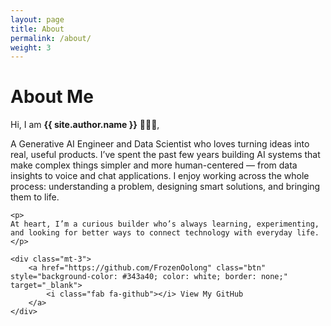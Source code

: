 ```yaml
---
layout: page
title: About
permalink: /about/
weight: 3
---
```


# **About Me**

Hi, I am **{{ site.author.name }}** 👩🏻‍💻,<br>

<!-- Personal Summary -->
<div class="row mt-4">
  <div class="col-lg-10 mx-auto">
    <p>
    A Generative AI Engineer and Data Scientist who loves turning ideas into real, useful products. I’ve spent the past few years building AI systems that make complex things simpler and more human-centered — from data insights to voice and chat applications. I enjoy working across the whole process: understanding a problem, designing smart solutions, and bringing them to life.
    </p> 

    <p>
    At heart, I’m a curious builder who’s always learning, experimenting, and looking for better ways to connect technology with everyday life.
    </p>

    <div class="mt-3">
        <a href="https://github.com/FrozenOolong" class="btn" style="background-color: #343a40; color: white; border: none;" target="_blank">
            <i class="fab fa-github"></i> View My GitHub
        </a>
    </div>

  </div>
</div>
<!-- <div class="row">
{% include about/skills.html title="Programming Skills" source=site.data.programming-skills %}
{% include about/skills.html title="Other Skills" source=site.data.other-skills %}
</div> -->



<!-- <div class="row">
{% include about/timeline.html %}
</div> -->
